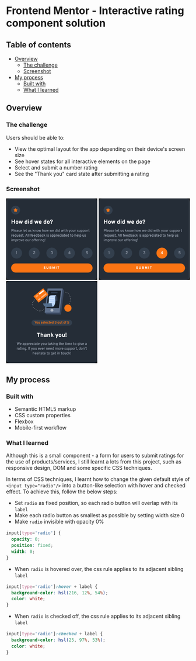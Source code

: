 # Frontend Mentor - Interactive rating component solution

## Table of contents

- [Overview](#overview)
  - [The challenge](#the-challenge)
  - [Screenshot](#screenshot)
- [My process](#my-process)
  - [Built with](#built-with)
  - [What I learned](#what-i-learned)

## Overview

### The challenge

Users should be able to:

- View the optimal layout for the app depending on their device's screen size
- See hover states for all interactive elements on the page
- Select and submit a number rating
- See the "Thank you" card state after submitting a rating

### Screenshot
<img src="https://github.com/billychen0894/frontend-mentor-challenges/blob/main/challenges/Interactive-rating-component/images/screenshot.png" width="250"> <img src="https://github.com/billychen0894/frontend-mentor-challenges/blob/main/challenges/Interactive-rating-component/images/screenshot3.png" width="250"> <img src="https://github.com/billychen0894/frontend-mentor-challenges/blob/main/challenges/Interactive-rating-component/images/screenshot2.png" width="250">

## My process

### Built with

- Semantic HTML5 markup
- CSS custom properties
- Flexbox
- Mobile-first workflow

### What I learned

Although this is a small component - a form for users to submit ratings for the use of products/services, I still learnt a lots from this project, such as responsive design, DOM and some specific CSS techniques.

In terms of CSS techniques, I learnt how to change the given default style of `<input type="radio"/>` into a button-like selection with hover and checked effect. To achieve this, follow the below steps:

- Set `radio` as fixed position, so each radio button will overlap with its `label`
- Make each radio button as smallest as possible by setting width size 0
- Make `radio` invisible with opacity 0%

```css
input[type='radio'] {
  opacity: 0;
  position: fixed;
  width: 0;
}
```

- When `radio` is hovered over, the css rule applies to its adjacent sibling `label`

```css
input[type='radio']:hover + label {
  background-color: hsl(216, 12%, 54%);
  color: white;
}
```

- When `radio` is checked off, the css rule applies to its adjacent sibling `label`

```css
input[type='radio']:checked + label {
  background-color: hsl(25, 97%, 53%);
  color: white;
}
```
